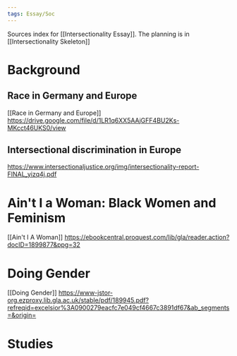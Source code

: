 ```yaml
---
tags: Essay/Soc
---
```


Sources index for [[Intersectionality Essay]]. The planning is in [[Intersectionality Skeleton]]
# Background
## Race in Germany and Europe
[[Race in Germany and Europe]]
https://drive.google.com/file/d/1LR1q6XX5AAjGFF4BU2Ks-MKcct46UKS0/view

## Intersectional discrimination in Europe
https://www.intersectionaljustice.org/img/intersectionality-report-FINAL_yizq4j.pdf

# Ain't I a Woman: Black Women and Feminism
[[Ain't I A Woman]]
https://ebookcentral.proquest.com/lib/gla/reader.action?docID=1899877&ppg=32

# Doing Gender
[[Doing Gender]]
https://www-jstor-org.ezproxy.lib.gla.ac.uk/stable/pdf/189945.pdf?refreqid=excelsior%3A0900279eacfc7e049cf4667c3891df67&ab_segments=&origin=

# Studies
